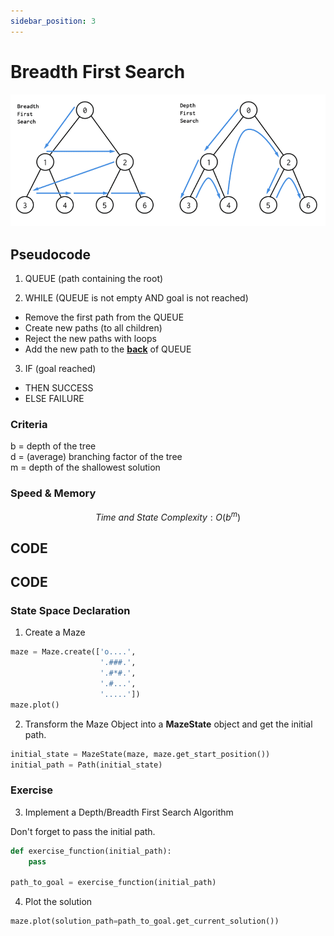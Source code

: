 ```yaml
---
sidebar_position: 3
---
```


# Breadth First Search

![image](/img/intro-to-ai/dfs_bfs.webp "dfs vs bfs")

## Pseudocode

1) QUEUE (path containing the root)

2) WHILE (QUEUE is not empty AND goal is not reached)

- Remove the first path from the QUEUE
- Create new paths (to all children)
- Reject the new paths with loops
- Add the new path to the **<u>back</u>** of QUEUE

3) IF (goal reached)

- THEN SUCCESS
- ELSE FAILURE

### Criteria

b = depth of the tree <br />
d = (average) branching factor of the tree <br />
m = depth of the shallowest solution <br />

### Speed & Memory

$$
Time\ and\ State\ Complexity: O(b^m)
$$


## CODE

## CODE

### State Space Declaration

1. Create a Maze
```python
maze = Maze.create(['o....',
                    '.###.',
                    '.#*#.',
                    '.#...',
                    '.....'])
maze.plot()
```

2. Transform the Maze Object into a **MazeState** object and get the initial path.

```python
initial_state = MazeState(maze, maze.get_start_position())
initial_path = Path(initial_state)
```

### Exercise

3. Implement a Depth/Breadth First Search Algorithm

Don't forget to pass the initial path.

```python
def exercise_function(initial_path):
    pass

path_to_goal = exercise_function(initial_path)
```

4. Plot the solution

```python
maze.plot(solution_path=path_to_goal.get_current_solution())
```
